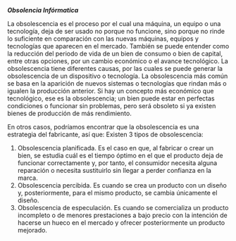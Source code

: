 
_**Obsolencia Infórmatica**_

La obsolescencia es el proceso por el cual una máquina, un equipo o una tecnología, deja de ser usado no porque no funcione, sino porque no rinde lo suficiente en comparación con las nuevas máquinas, equipos y tecnologías que aparecen en el mercado. También se puede entender como la reducción del periodo de vida de un bien de consumo o bien de capital, entre otras opciones, por un cambio económico o el avance tecnológico.
La obsolescencia tiene diferentes causas, por las cuales se puede generar la obsolescencia de un dispositivo o tecnología. La obsolescencia más común se basa en la aparición de nuevos sistemas o tecnologías que rindan más o igualen la producción anterior.
Si hay un concepto más económico que tecno­lógico, ese es la obsolescencia; un bien puede estar en perfectas condiciones o funcionar sin problemas, pero será obsoleto si ya existen bienes de producción de más rendimiento. 

En otros casos, podríamos encontrar que la obsolescencia es una estrategia del fabricante, así que:
Existen 3 tipos de obsolescencia:

1. Obsolescencia planificada. Es el caso en que, al fabricar o crear un bien, se estudia cuál es el tiempo óptimo en el que el producto deja de funcionar correctamente y, por tanto, el consumidor necesita alguna reparación o necesita sustituirlo sin llegar a perder confianza en la marca.
2. Obsolescencia percibida. Es cuando se crea un producto con un diseño y, posteriormente, para el mismo producto, se cambia únicamente el diseño.
3. Obsolescencia de especulación. Es cuando se comercializa un producto incompleto o de menores prestaciones a bajo precio con la intención de hacerse un hueco en el mercado y ofrecer posteriormente un producto mejorado. 
